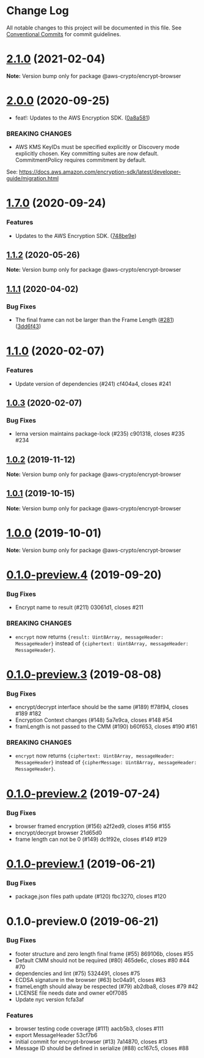 # Change Log

All notable changes to this project will be documented in this file.
See [Conventional Commits](https://conventionalcommits.org) for commit guidelines.

# [2.1.0](https://github.com/aws/aws-encryption-sdk-javascript/compare/@aws-crypto/encrypt-browser@2.0.0...@aws-crypto/encrypt-browser@2.1.0) (2021-02-04)

**Note:** Version bump only for package @aws-crypto/encrypt-browser





# [2.0.0](https://github.com/aws/private-aws-encryption-sdk-javascript-staging/compare/@aws-crypto/encrypt-browser@1.7.0...@aws-crypto/encrypt-browser@2.0.0) (2020-09-25)


* feat!: Updates to the AWS Encryption SDK. ([0a8a581](https://github.com/aws/private-aws-encryption-sdk-javascript-staging/commit/0a8a581ab7c058735310016b819caaec6868c0a7))


### BREAKING CHANGES

* AWS KMS KeyIDs must be specified explicitly or Discovery mode explicitly chosen.
Key committing suites are now default. CommitmentPolicy requires commitment by default.

See: https://docs.aws.amazon.com/encryption-sdk/latest/developer-guide/migration.html





# [1.7.0](https://github.com/aws/private-aws-encryption-sdk-javascript-staging/compare/@aws-crypto/encrypt-browser@1.1.2...@aws-crypto/encrypt-browser@1.7.0) (2020-09-24)


### Features

* Updates to the AWS Encryption SDK. ([748be9e](https://github.com/aws/private-aws-encryption-sdk-javascript-staging/commit/748be9e1799d999a350e9cafbf902d43aeab0aa5))





## [1.1.2](https://github.com/aws/aws-encryption-sdk-javascript/compare/@aws-crypto/encrypt-browser@1.1.1...@aws-crypto/encrypt-browser@1.1.2) (2020-05-26)

**Note:** Version bump only for package @aws-crypto/encrypt-browser





## [1.1.1](https://github.com/aws/aws-encryption-sdk-javascript/compare/@aws-crypto/encrypt-browser@1.1.0...@aws-crypto/encrypt-browser@1.1.1) (2020-04-02)


### Bug Fixes

* The final frame can not be larger than the Frame Length ([#281](https://github.com/aws/aws-encryption-sdk-javascript/issues/281)) ([3dd6f43](https://github.com/aws/aws-encryption-sdk-javascript/commit/3dd6f438c6cf2b456a8a92d5d9821503d016bc90))





# [1.1.0](/compare/@aws-crypto/encrypt-browser@1.0.3...@aws-crypto/encrypt-browser@1.1.0) (2020-02-07)


### Features

* Update version of dependencies (#241) cf404a4, closes #241





## [1.0.3](/compare/@aws-crypto/encrypt-browser@1.0.2...@aws-crypto/encrypt-browser@1.0.3) (2020-02-07)


### Bug Fixes

* lerna version maintains package-lock (#235) c901318, closes #235 #234





## [1.0.2](/compare/@aws-crypto/encrypt-browser@1.0.1...@aws-crypto/encrypt-browser@1.0.2) (2019-11-12)

**Note:** Version bump only for package @aws-crypto/encrypt-browser





## [1.0.1](/compare/@aws-crypto/encrypt-browser@1.0.0...@aws-crypto/encrypt-browser@1.0.1) (2019-10-15)

**Note:** Version bump only for package @aws-crypto/encrypt-browser





# [1.0.0](/compare/@aws-crypto/encrypt-browser@0.1.0-preview.4...@aws-crypto/encrypt-browser@1.0.0) (2019-10-01)

**Note:** Version bump only for package @aws-crypto/encrypt-browser





# [0.1.0-preview.4](/compare/@aws-crypto/encrypt-browser@0.1.0-preview.3...@aws-crypto/encrypt-browser@0.1.0-preview.4) (2019-09-20)


### Bug Fixes

* Encrypt name to result (#211) 03061d1, closes #211

### BREAKING CHANGES

* `encrypt` now returns `{result: Uint8Array, messageHeader: MessageHeader}`
instead of `{ciphertext: Uint8Array, messageHeader: MessageHeader}`.



# [0.1.0-preview.3](/compare/@aws-crypto/encrypt-browser@0.1.0-preview.2...@aws-crypto/encrypt-browser@0.1.0-preview.3) (2019-08-08)


### Bug Fixes

* encrypt/decrypt interface should be the same (#189) ff78f94, closes #189 #182
* Encryption Context changes (#148) 5a7e9ca, closes #148 #54
* framLength is not passed to the CMM (#190) b60f653, closes #190 #161


### BREAKING CHANGES

* `encrypt` now returns `{ciphertext: Uint8Array, messageHeader: MessageHeader}`
instead of `{cipherMessage: Uint8Array, messageHeader: MessageHeader}`.



# [0.1.0-preview.2](/compare/@aws-crypto/encrypt-browser@0.1.0-preview.1...@aws-crypto/encrypt-browser@0.1.0-preview.2) (2019-07-24)


### Bug Fixes

* browser framed encryption (#156) a2f2ed9, closes #156 #155
* encrypt/decrypt browser 21d65d0
* frame length can not be 0 (#149) dc1f92e, closes #149 #129





# [0.1.0-preview.1](/compare/@aws-crypto/encrypt-browser@0.1.0-preview.0...@aws-crypto/encrypt-browser@0.1.0-preview.1) (2019-06-21)


### Bug Fixes

* package.json files path update (#120) fbc3270, closes #120





# 0.1.0-preview.0 (2019-06-21)


### Bug Fixes

*  footer structure and zero length final frame (#55) 869106b, closes #55
* Default CMM should not be required (#80) 465de6c, closes #80 #44 #70
* dependencies and lint (#75) 5324491, closes #75
* ECDSA signature in the browser (#63) bc04a91, closes #63
* frameLength should alway be respected (#79) ab2dba8, closes #79 #42
* LICENSE file needs date and owner e0f7085
* Update nyc version fcfa3af


### Features

* browser testing code coverage (#111) aacb5b3, closes #111
* export MessageHeader 53cf7b6
* initial commit for encrypt-browser (#13) 7a14870, closes #13
* Message ID should be defined in serialize (#88) cc167c5, closes #88
